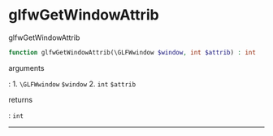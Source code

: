 # glfwGetWindowAttrib
glfwGetWindowAttrib

```php
function glfwGetWindowAttrib(\GLFWwindow $window, int $attrib) : int
```

arguments

:    1. `\GLFWwindow` `$window` 
    2. `int` `$attrib` 

returns

:    `int` 

---
     